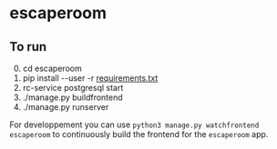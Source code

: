 # escaperoom

## To run
0. cd escaperoom
1. pip install --user -r [requirements.txt](/requirements.txt)
2. rc-service postgresql start
3. ./manage.py buildfrontend
4. ./manage.py runserver

For developpement you can use `python3 manage.py watchfrontend escaperoom` to
continuously build the frontend for the `escaperoom` app.
